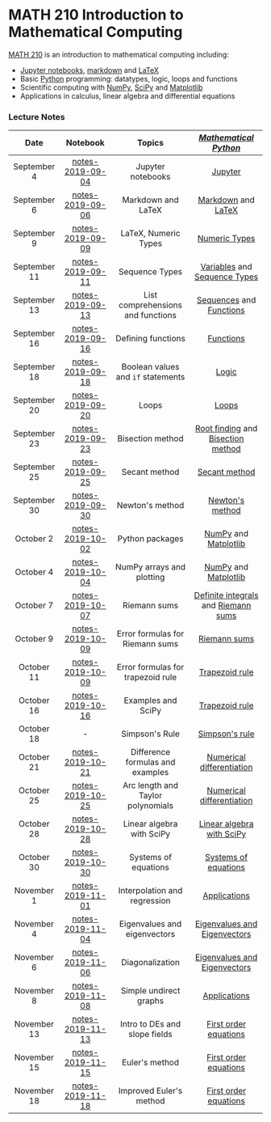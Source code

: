 # MATH 210 Introduction to Mathematical Computing

[MATH 210](https://courses.students.ubc.ca/cs/courseschedule?pname=subjarea&tname=subj-course&dept=MATH&course=210) is an introduction to mathematical computing including:

* [Jupyter notebooks](http://jupyter.org/), [markdown](https://en.wikipedia.org/wiki/Markdown) and [LaTeX](https://en.wikibooks.org/wiki/LaTeX/Mathematics)
* Basic [Python](https://www.python.org/) programming: datatypes, logic, loops and functions
* Scientific computing with [NumPy](http://www.numpy.org/), [SciPy](https://scipy.org/) and [Matplotlib](https://matplotlib.org/)
* Applications in calculus, linear algebra and differential equations

### Lecture Notes

| Date | Notebook | Topics | [*Mathematical Python*](http://www.math.ubc.ca/~pwalls/math-python) |
| :---: | :---: | :---: | :---: |
| September 4 | [notes-2019-09-04](notes-week-01/notes-2019-09-04.ipynb) | Jupyter notebooks | [Jupyter](http://www.math.ubc.ca/~pwalls/math-python/jupyter/notebook/) |
| September 6 | [notes-2019-09-06](notes-week-01/notes-2019-09-06.ipynb) | Markdown and LaTeX | [Markdown](http://www.math.ubc.ca/~pwalls/math-python/jupyter/markdown/) and [LaTeX](http://www.math.ubc.ca/~pwalls/math-python/jupyter/latex/) |
| September 9 | [notes-2019-09-09](notes-week-02/notes-2019-09-09.ipynb) | LaTeX, Numeric Types | [Numeric Types](http://www.math.ubc.ca/~pwalls/math-python/python/numbers/) |
| September 11 | [notes-2019-09-11](notes-week-02/notes-2019-09-11.ipynb) | Sequence Types | [Variables](http://www.math.ubc.ca/~pwalls/math-python/python/variables/) and [Sequence Types](http://www.math.ubc.ca/~pwalls/math-python/python/sequences/) |
| September 13 | [notes-2019-09-13](notes-week-02/notes-2019-09-13.ipynb) | List comprehensions and functions | [Sequences](http://www.math.ubc.ca/~pwalls/math-python/python/sequences/) and [Functions](http://www.math.ubc.ca/~pwalls/math-python/python/functions/) |
| September 16 | [notes-2019-09-16](notes-week-03/notes-2019-09-16.ipynb) | Defining functions | [Functions](http://www.math.ubc.ca/~pwalls/math-python/python/functions/) |
| September 18 | [notes-2019-09-18](notes-week-03/notes-2019-09-18.ipynb) | Boolean values and `if` statements | [Logic](http://www.math.ubc.ca/~pwalls/math-python/python/logic/) |
| September 20 | [notes-2019-09-20](notes-week-03/notes-2019-09-20.ipynb) | Loops | [Loops](http://www.math.ubc.ca/~pwalls/math-python/python/loops/) |
| September 23 | [notes-2019-09-23](notes-week-04/notes-2019-09-23.ipynb) | Bisection method | [Root finding](http://www.math.ubc.ca/~pwalls/math-python/roots-optimization/root-finding/) and [Bisection method](http://www.math.ubc.ca/~pwalls/math-python/roots-optimization/bisection/) |
| September 25 | [notes-2019-09-25](notes-week-04/notes-2019-09-25.ipynb) | Secant method | [Secant method](http://www.math.ubc.ca/~pwalls/math-python/roots-optimization/secant/) |
| September 30 | [notes-2019-09-30](notes-week-05/notes-2019-09-30.ipynb) | Newton's method | [Newton's method](http://www.math.ubc.ca/~pwalls/math-python/roots-optimization/newton/) |
| October 2 | [notes-2019-10-02](notes-week-05/notes-2019-10-02.ipynb) | Python packages | [NumPy](http://www.math.ubc.ca/~pwalls/math-python/scipy/numpy/) and [Matplotlib](http://www.math.ubc.ca/~pwalls/math-python/scipy/matplotlib/) |
| October 4 | [notes-2019-10-04](notes-week-05/notes-2019-10-04.ipynb) | NumPy arrays and plotting | [NumPy](http://www.math.ubc.ca/~pwalls/math-python/scipy/numpy/) and [Matplotlib](http://www.math.ubc.ca/~pwalls/math-python/scipy/matplotlib/) |
| October 7 | [notes-2019-10-07](notes-week-06/notes-2019-10-07.ipynb) | Riemann sums | [Definite integrals](http://www.math.ubc.ca/~pwalls/math-python/integration/integrals/) and [Riemann sums](http://www.math.ubc.ca/~pwalls/math-python/integration/riemann-sums/) |
| October 9 | [notes-2019-10-09](notes-week-06/notes-2019-10-09.ipynb) | Error formulas for Riemann sums | [Riemann sums](http://www.math.ubc.ca/~pwalls/math-python/integration/riemann-sums/) |
| October 11 | [notes-2019-10-09](notes-week-06/notes-2019-10-11.ipynb) | Error formulas for trapezoid rule | [Trapezoid rule](http://www.math.ubc.ca/~pwalls/math-python/integration/trapezoid-rule/) |
| October 16 | [notes-2019-10-16](notes-week-07/notes-2019-10-16.ipynb) | Examples and SciPy | [Trapezoid rule](http://www.math.ubc.ca/~pwalls/math-python/integration/trapezoid-rule/) |
| October 18 | - | Simpson's Rule | [Simpson's rule](http://www.math.ubc.ca/~pwalls/math-python/integration/simpsons-rule/) |
| October 21 | [notes-2019-10-21](notes-week-08/notes-2019-10-21.ipynb) | Difference formulas and examples | [Numerical differentiation](http://www.math.ubc.ca/~pwalls/math-python/differentiation/differentiation/) |
| October 25 | [notes-2019-10-25](notes-week-08/notes-2019-10-25.ipynb) | Arc length and Taylor polynomials | [Numerical differentiation](http://www.math.ubc.ca/~pwalls/math-python/differentiation/differentiation/) |
| October 28 | [notes-2019-10-28](notes-week-09/notes-2019-10-28.ipynb) | Linear algebra with SciPy | [Linear algebra with SciPy](http://www.math.ubc.ca/~pwalls/math-python/linear-algebra/linear-algebra-scipy/) |
| October 30 | [notes-2019-10-30](notes-week-09/notes-2019-10-30.ipynb) | Systems of equations | [Systems of equations](https://www.math.ubc.ca/~pwalls/math-python/linear-algebra/solving-linear-systems/) |
| November 1 | [notes-2019-11-01](notes-week-09/notes-2019-11-01.ipynb) | Interpolation and regression | [Applications](https://www.math.ubc.ca/~pwalls/math-python/linear-algebra/applications/) |
| November 4 | [notes-2019-11-04](notes-week-10/notes-2019-11-04.ipynb) | Eigenvalues and eigenvectors | [Eigenvalues and Eigenvectors](https://www.math.ubc.ca/~pwalls/math-python/linear-algebra/eigenvalues-eigenvectors/) |
| November 6 | [notes-2019-11-06](notes-week-10/notes-2019-11-06.ipynb) | Diagonalization | [Eigenvalues and Eigenvectors](https://www.math.ubc.ca/~pwalls/math-python/linear-algebra/eigenvalues-eigenvectors/) |
| November 8 | [notes-2019-11-08](notes-week-10/notes-2019-11-08.ipynb) | Simple undirect graphs | [Applications](https://www.math.ubc.ca/~pwalls/math-python/linear-algebra/applications/) |
| November 13 | [notes-2019-11-13](notes-week-11/notes-2019-11-13.ipynb) | Intro to DEs and slope fields | [First order equations](https://www.math.ubc.ca/~pwalls/math-python/differential-equations/first-order/) |
| November 15 | [notes-2019-11-15](notes-week-11/notes-2019-11-15.ipynb) | Euler's method | [First order equations](https://www.math.ubc.ca/~pwalls/math-python/differential-equations/first-order/) |
| November 18 | [notes-2019-11-18](notes-week-12/notes-2019-11-18.ipynb) | Improved Euler's method | [First order equations](https://www.math.ubc.ca/~pwalls/math-python/differential-equations/first-order/) |